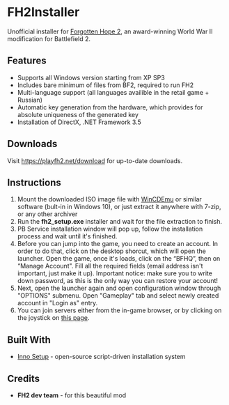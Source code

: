 # FH2Installer
Unofficial installer for [Forgotten Hope 2](http://fhmod.org), an award-winning World War II modification for Battlefield 2.

## Features
* Supports all Windows version starting from XP SP3
* Includes bare minimum of files from BF2, required to run FH2
* Multi-language support (all languages availible in the retail game + Russian)
* Automatic key generation from the hardware, which provides for absolute uniqueness of the generated key
* Installation of DirectX, .NET Framework 3.5

## Downloads
Visit https://playfh2.net/download for up-to-date downloads.

## Instructions
1. Mount the downloaded ISO image file with [WinCDEmu](http://wincdemu.sysprogs.org) or similar software (bult-in in Windows 10), or just extract it anywhere with 7-zip, or any other archiver
2. Run the **fh2_setup.exe** installer and wait for the file extraction to finish.
3. PB Service installation window will pop up, follow the installation process and wait until it's finished.
4. Before you can jump into the game, you need to create an account. In order to do that, click on the desktop shorcut, which will open the launcher. Open the game, once it's loads, click on the “BFHQ”, then on “Manage Account". Fill all the required fields (email address isn't important, just make it up). Important notice: make sure you to write down password, as this is the only way you can restore your account!
5. Next, open the launcher again and open configuration window through "OPTIONS" submenu.  Open "Gameplay" tab and select newly created account in "Login as" entry.
6. You can join servers either from the in-game browser, or by clicking on the joystick on [this page](http://forgottenhope.warumdarum.de/fh2_gameserver.php).

## Built With
* [Inno Setup](http://www.jrsoftware.org/isinfo.php) - open-source script-driven installation system 

## Credits
* **FH2 dev team** - for this beautiful mod
